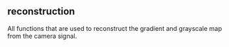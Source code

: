 ## reconstruction

All functions that are used to reconstruct the gradient and grayscale map from the camera signal.